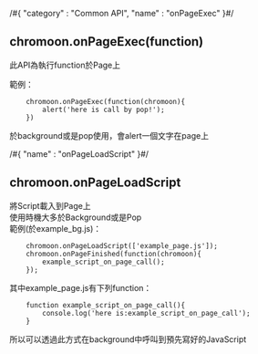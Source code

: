 /#{
	"category" : "Common API",
	"name" : "onPageExec"
}#/
## chromoon.onPageExec(function)
此API為執行function於Page上

範例：  

		chromoon.onPageExec(function(chromoon){
			alert('here is call by pop!');
		})

於background或是pop使用，會alert一個文字在page上


/#{
	"name" : "onPageLoadScript"
}#/
## chromoon.onPageLoadScript
將Script載入到Page上  
使用時機大多於Background或是Pop  
範例(於example_bg.js)：  

		chromoon.onPageLoadScript(['example_page.js']);
		chromoon.onPageFinished(function(chromoon){
			example_script_on_page_call();
		});

其中example_page.js有下列function：

		function example_script_on_page_call(){
			console.log('here is:example_script_on_page_call');
		}

所以可以透過此方式在background中呼叫到預先寫好的JavaScript


